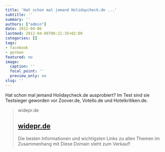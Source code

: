 ```yaml
---
title: 'Hat schon mal jemand Holidaycheck.de ...'
subtitle: ''
summary: ''
authors: ["admin"]
date: 2012-04-06
lastmod: 2012-04-06T00:21:35+02:00
categories: []
tags:
- facebook
- german
featured: no
image:
  caption: ''
  focal_point: ''
  preview_only: no
slug: ''
---
```

Hat schon mal jemand Holidaycheck.de ausprobiert? Im Test sind sie Testsieger geworden vor Zoover.de, Votello.de und Hotelkritiken.de.
> widepr.de
> ## [widepr.de](http://www.widepr.de/pressemitteilung/16110/Test_Hotelbewertung_im_Internet.html)
>
>Die besten Informationen und wichtigsten Links zu allen Themen im Zusammenhang mit Diese Domain steht zum Verkauf!


